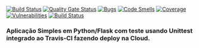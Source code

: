 [![Build Status](https://app.travis-ci.com/luis-sena/devopslab-es21.svg?branch=main)](https://app.travis-ci.com/luis-sena/devopslab)
[![Quality Gate Status](https://sonarcloud.io/api/project_badges/measure?project=luis-sena-devopslab-es21&metric=alert_status)](https://sonarcloud.io/dashboard?id=luis-sena-devopslab)
[![Bugs](https://sonarcloud.io/api/project_badges/measure?project=luis-sena-devopslab-es21&metric=bugs)](https://sonarcloud.io/dashboard?id=luis-sena-devopslab)
[![Code Smells](https://sonarcloud.io/api/project_badges/measure?project=luis-sena-devopslab-es21&metric=code_smells)](https://sonarcloud.io/dashboard?id=luis-sena-devopslab)
[![Coverage](https://sonarcloud.io/api/project_badges/measure?project=luis-sena-devopslab-es21&metric=coverage)](https://sonarcloud.io/dashboard?id=luis-sena-devopslab)
[![Vulnerabilities](https://sonarcloud.io/api/project_badges/measure?project=luis-sena-devopslab-es21&metric=vulnerabilities)](https://sonarcloud.io/dashboard?id=luis-sena-devopslab)
[![Build Status](https://app.travis-ci.com/luis-sena/devopslab.svg?branch=main)](https://app.travis-ci.com/luis-sena/devopslab)
### Aplicação Simples em Python/Flask com teste usando Unittest integrado ao Travis-CI fazendo deploy na Cloud.
